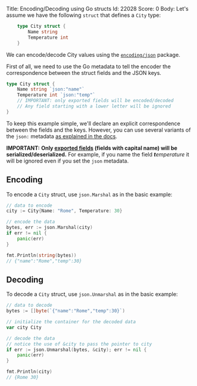 Title: Encoding/Decoding using Go structs
Id: 22028
Score: 0
Body:
Let's assume we have the following `struct` that defines a `City` type:

```go
    type City struct {
        Name string
        Temperature int
    }
```

We can encode/decode City values using the [`encoding/json`](https://golang.org/pkg/encoding/json/) package.

First of all, we need to use the Go metadata to tell the encoder the correspondence between the struct fields and the JSON keys.

```go
type City struct {
    Name string `json:"name"`
    Temperature int `json:"temp"`
    // IMPORTANT: only exported fields will be encoded/decoded
    // Any field starting with a lower letter will be ignored
}
```

To keep this example simple, we'll declare an explicit correspondence between the fields and the keys. However, you can use several variants of the `json:` metadata [as explained in the docs](https://golang.org/pkg/encoding/json/#Marshal).

**IMPORTANT:** **Only [exported fields](a-1255) (fields with capital name) will be serialized/deserialized.** For example, if you name the field _**t**emperature_ it will be ignored even if you set the `json` metadata.

## Encoding

To encode a `City` struct, use `json.Marshal` as in the basic example:

```go
// data to encode
city := City{Name: "Rome", Temperature: 30}

// encode the data
bytes, err := json.Marshal(city)
if err != nil {
    panic(err)
}

fmt.Println(string(bytes))
// {"name":"Rome","temp":30}
```

## Decoding

To decode a `City` struct, use `json.Unmarshal` as in the basic example:

```go
// data to decode
bytes := []byte(`{"name":"Rome","temp":30}`)

// initialize the container for the decoded data
var city City

// decode the data
// notice the use of &city to pass the pointer to city
if err := json.Unmarshal(bytes, &city); err != nil {
    panic(err)
}

fmt.Println(city)
// {Rome 30}
```

